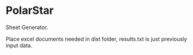 # PolarStar

Sheet Generator.

Place excel documents needed in dist folder, results.txt is just previously input data.


